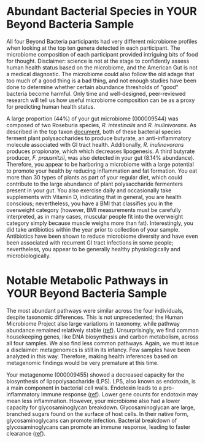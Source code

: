 # Abundant Bacterial Species in YOUR Beyond Bacteria Sample

All four Beyond Bacteria participants had very different microbiome profiles
when looking at the top ten genera detected in each participant. The microbiome
composition of each participant provided intriguing bits of food for thought.
Disclaimer: science is not at the stage to confidently assess human health
status based on the microbiome, and the American Gut is not a medical
diagnostic. The microbiome could also follow the old adage that too much of a
good thing is a bad thing, and not enough studies have been done to determine
whether certain abundance thresholds of "good" bacteria become harmful. Only
time and well-designed, peer-reviewed research will tell us how useful
microbiome composition can be as a proxy for predicting human health status.

A large proportion (44%) of your gut microbiome (000009544) was composed
of two Roseburia species, *R. intestinalis* and *R. inulinivorans*. As
described in the top taxon [document](beyond_bacteria_top_taxa.md), both of
these bacterial species ferment plant polysaccharides to produce butyrate, an
anti-inflammatory molecule associated with GI tract health.  Additionally, *R.
inulinovorans* produces propionate, which which decreases lipogenesis.  A third
butyrate producer, *F. prausnitzii*, was also detected in your gut (8.14%
abundance). Therefore, you appear to be harboring a microbiome with a large
potential to promote your health by reducing inflammation and fat formation.
You eat more than 30 types of plants as part of your regular diet, which could
contribute to the large abundance of plant polysaccharide fermenters present in
your gut. You also exercise daily and occasionally take supplements with
Vitamin D, indicating that in general, you are health conscious; nevertheless,
you have a BMI that classifies you in the overweight category (however, BMI
measurements must be carefully interpreted, as in many cases, muscular people
fit into the overweight category simply because muscle weighs more than fat).
Interestingly, you did take antibiotics within the year prior to collection of
your sample. Antibiotics have been shown to reduce microbiome diversity and
have even been associated with recurrent GI tract infections in some people;
nevertheless, you appear to be generally healthy physiologically and
microbiologically. 

# Notable Metabolic Pathways in YOUR Beyond Bacteria Sample

The most abundant pathways were similar across the four individuals, despite
taxonomic differences. This is not unprecedented; the Human Microbiome Project
also large variations in taxonomy, while pathway abundance remained relatively
stable ([ref](http://www.ncbi.nlm.nih.gov/pubmed/22699609)). Unsurprisingly, we
find common housekeeping genes, like DNA biosynthesis and carbon metabolism,
across all four samples. We also find less common pathways. Again, we must
issue a disclaimer: metagenomics is still in its infancy. Few samples have been
analyzed in this way. Therefore, making health inferences based on metagenomic
findings would be very premature at this time.

Your metagenome (000009455) showed a decreased capacity for the biosynthesis of
lipopolysaccharide (LPS). LPS, also known as endotoxin, is a main component in
bacterial cell walls. Endotoxin leads to a pro-inflammatory immune response
([ref](http://www.ncbi.nlm.nih.gov/pubmed/10963608)). Lower gene counts for
endotoxin may mean less inflammation. However, your microbiome also had a lower
capacity for glycosaminoglycan breakdown. Glycosaminoglycan are large, branched
sugars found on the surface of host cells. In their native form,
glycosaminoglycans can promote infection. Bacterial breakdown of
glycosaminoglycans can promote an immune response, leading to faster clearance
([ref](http://www.ncbi.nlm.nih.gov/pubmed/25122767)).
